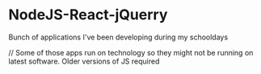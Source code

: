 # NodeJS-React-jQuerry
Bunch of applications I've been developing during my schooldays

// Some of those apps run on technology so they might not be running on latest software. Older versions of JS required

